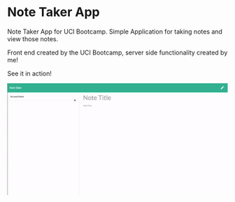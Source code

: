 # Note Taker App
Note Taker App for UCI Bootcamp. Simple Application for taking notes and view those notes.

Front end created by the UCI Bootcamp, server side functionality created by me!

See it in action!

<img src="demo.gif"/>
